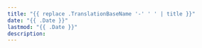 ```yaml
---
title: "{{ replace .TranslationBaseName '-' ' ' | title }}"
date: "{{ .Date }}"
lastmod: "{{ .Date }}"
description:
---
```

